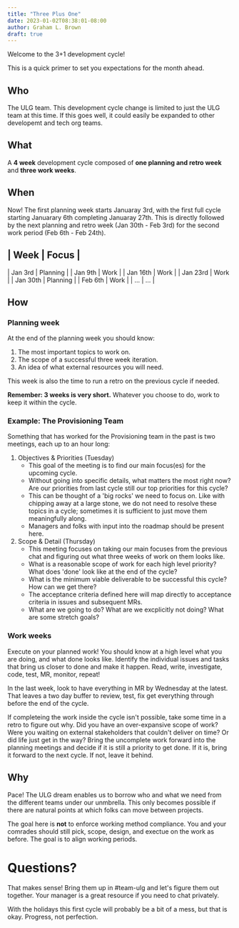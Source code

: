 ```yaml
---
title: "Three Plus One"
date: 2023-01-02T08:38:01-08:00
author: Graham L. Brown
draft: true
---
```


Welcome to the 3+1 development cycle!

This is a quick primer to set you expectations for the month ahead.

## Who

The ULG team. This development cycle change is limited to just the ULG team at this time. If this goes well, it could easily be expanded to other developemt and tech org teams.

## What

A **4 week** development cycle composed of **one planning and retro week** and **three work weeks**. 

## When

Now! The first planning week starts Januaray 3rd, with the first full cycle starting Januarary 6th completing Januaray 27th. This is directly followed by the next planning and retro week (Jan 30th - Feb 3rd) for the second work period (Feb 6th - Feb 24th).

| Week | Focus |
------
| Jan 3rd | Planning |
| Jan 9th | Work |
| Jan 16th | Work |
| Jan 23rd | Work | 
| Jan 30th | Planning |
| Feb 6th | Work |
| ... | ... |

## How

### Planning week

At the end of the planning week you should know:
 1. The most important topics to work on.
 2. The scope of a successful three week iteration.
 3. An idea of what external resources you will need.

This week is also the time to run a retro on the previous cycle if needed.

**Remember: 3 weeks is very short.** Whatever you choose to do, work to keep it within the cycle.

### Example: The Provisioning Team

Something that has worked for the Provisioning team in the past is two meetings, each up to an hour long:

 1. Objectives & Priorities (Tuesday)
    - This goal of the meeting is to find our main focus(es) for the upcoming cycle. 
    - Without going into specific details, what matters the most right now? Are our priorities from last cycle still our top priorities for this cycle?
    - This can be thought of a 'big rocks' we need to focus on. Like with chipping away at a large stone, we do not need to resolve these topics in a cycle; sometimes it is sufficient to just move them meaningfully along.
    - Managers and folks with input into the roadmap should be present here.
 2. Scope & Detail (Thursday)
    - This meeting focuses on taking our main focuses from the previous chat and figuring out what three weeks of work on them looks like.
    - What is a reasonable scope of work for each high level priority? What does 'done' look like at the end of the cycle?
    - What is the minimum viable deliverable to be successful this cycle? How can we get there?
    - The acceptance criteria defined here will map directly to acceptance criteria in issues and subsequent MRs.
    - What are we going to do? What are we excplicitly not doing? What are some stretch goals?

### Work weeks

Execute on your planned work! You should know at a high level what you are doing, and what done looks like. Identify the individual issues and tasks that bring us closer to done and make it happen. Read, write, investigate, code, test, MR, monitor, repeat!

In the last week, look to have everything in MR by Wednesday at the latest. That leaves a two day buffer to review, test, fix get everything through before the end of the cycle. 

If completeing the work inside the cycle isn't possible, take some time in a retro to figure out why. Did you have an over-expansive scope of work? Were you waiting on external stakeholders that couldn't deliver on time? Or did life just get in the way? Bring the uncomplete work forward into the planning meetings and decide if it is still a priority to get done. If it is, bring it forward to the next cycle. If not, leave it behind.

## Why

Pace! The ULG dream enables us to borrow who and what we need from the different teams under our unmbrella. This only becomes possible if there are natural points at which folks can move between projects.

The goal here is **not** to enforce working method compliance. You and your comrades should still pick, scope, design, and exectue on the work as before. The goal is to align working periods.

# Questions?

That makes sense! Bring them up in #team-ulg and let's figure them out together. Your manager is a great resource if you need to chat privately. 

With the holidays this first cycle will probably be a bit of a mess, but that is okay. Progress, not perfection.
